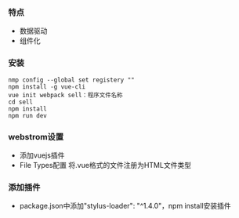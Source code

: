 ### 特点 ###
- 数据驱动
- 组件化

### 安装 ###
	nmp config --global set registery "" 
    npm install -g vue-cli  
    vue init webpack sell：程序文件名称
    cd sell
	npm install
	npm run dev
### webstrom设置 ###
- 添加vuejs插件
- File Types配置 将.vue格式的文件注册为HTML文件类型

### 添加插件 ###
- package.json中添加"stylus-loader": "^1.4.0"，npm install安装插件